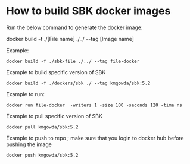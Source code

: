 <!--
Copyright (c) KMG. All Rights Reserved.

Licensed under the Apache License, Version 2.0 (the "License");
you may not use this file except in compliance with the License.
You may obtain a copy of the License at

    http://www.apache.org/licenses/LICENSE-2.0
-->
# How to build SBK docker images

Run the below command to generate the docker image:

docker build -f ./[File name] ./../ --tag [Image name]


Example:

```
docker build -f ./sbk-file ./../ --tag file-docker

```

Example to build specific version of SBK
```
docker build -f ./dockers/sbk ./ --tag kmgowda/sbk:5.2
```

Example to run:

```
docker run file-docker  -writers 1 -size 100 -seconds 120 -time ns

```

Example to pull specific version of SBK 
```
docker pull kmgowda/sbk:5.2
```

Example to push to repo ; make sure that you login to docker hub before pushing the image
```
docker push kmgowda/sbk:5.2
```